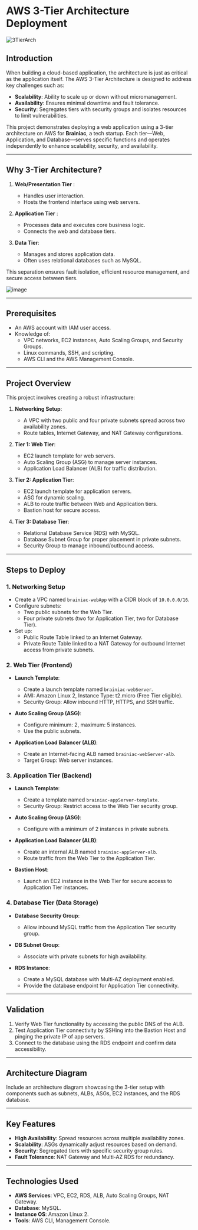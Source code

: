 # **AWS 3-Tier Architecture Deployment**

![3TierArch](https://github.com/user-attachments/assets/b7e351ac-eb8b-49fa-9116-fbc45ca63084)


## **Introduction**
When building a cloud-based application, the architecture is just as critical as the application itself. The AWS 3-Tier Architecture is designed to address key challenges such as:

- **Scalability**: Ability to scale up or down without micromanagement.
- **Availability**: Ensures minimal downtime and fault tolerance.
- **Security**: Segregates tiers with security groups and isolates resources to limit vulnerabilities.

This project demonstrates deploying a web application using a 3-tier architecture on AWS for **Brainiac**, a tech startup. Each tier—Web, Application, and Database—serves specific functions and operates independently to enhance scalability, security, and availability.

---

## **Why 3-Tier Architecture?**
1. **Web/Presentation Tier** :
   - Handles user interaction.
   - Hosts the frontend interface using web servers.

2. **Application Tier** :
   - Processes data and executes core business logic.
   - Connects the web and database tiers.

3. **Data Tier**:
   - Manages and stores application data.
   - Often uses relational databases such as MySQL.

This separation ensures fault isolation, efficient resource management, and secure access between tiers.

![image](https://github.com/user-attachments/assets/89b9586a-9268-4700-8911-abd9998a6b59)

---

## **Prerequisites**
- An AWS account with IAM user access.
- Knowledge of:
  - VPC networks, EC2 instances, Auto Scaling Groups, and Security Groups.
  - Linux commands, SSH, and scripting.
  - AWS CLI and the AWS Management Console.

---

## **Project Overview**
This project involves creating a robust infrastructure:

1. **Networking Setup**:
   - A VPC with two public and four private subnets spread across two availability zones.
   - Route tables, Internet Gateway, and NAT Gateway configurations.

2. **Tier 1: Web Tier**:
   - EC2 launch template for web servers.
   - Auto Scaling Group (ASG) to manage server instances.
   - Application Load Balancer (ALB) for traffic distribution.

3. **Tier 2: Application Tier**:
   - EC2 launch template for application servers.
   - ASG for dynamic scaling.
   - ALB to route traffic between Web and Application tiers.
   - Bastion host for secure access.

4. **Tier 3: Database Tier**:
   - Relational Database Service (RDS) with MySQL.
   - Database Subnet Group for proper placement in private subnets.
   - Security Group to manage inbound/outbound access.

---

## **Steps to Deploy**

### **1. Networking Setup**
- Create a VPC named `brainiac-webApp` with a CIDR block of `10.0.0.0/16`.
- Configure subnets:
  - Two public subnets for the Web Tier.
  - Four private subnets (two for Application Tier, two for Database Tier).
- Set up:
  - Public Route Table linked to an Internet Gateway.
  - Private Route Table linked to a NAT Gateway for outbound Internet access from private subnets.

### **2. Web Tier (Frontend)**
- **Launch Template**:
  - Create a launch template named `brainiac-webServer`.
  - AMI: Amazon Linux 2, Instance Type: t2.micro (Free Tier eligible).
  - Security Group: Allow inbound HTTP, HTTPS, and SSH traffic.

- **Auto Scaling Group (ASG)**:
  - Configure minimum: 2, maximum: 5 instances.
  - Use the public subnets.

- **Application Load Balancer (ALB)**:
  - Create an Internet-facing ALB named `brainiac-webServer-alb`.
  - Target Group: Web server instances.

### **3. Application Tier (Backend)**
- **Launch Template**:
  - Create a template named `brainiac-appServer-template`.
  - Security Group: Restrict access to the Web Tier security group.

- **Auto Scaling Group (ASG)**:
  - Configure with a minimum of 2 instances in private subnets.

- **Application Load Balancer (ALB)**:
  - Create an internal ALB named `brainiac-appServer-alb`.
  - Route traffic from the Web Tier to the Application Tier.

- **Bastion Host**:
  - Launch an EC2 instance in the Web Tier for secure access to Application Tier instances.

### **4. Database Tier (Data Storage)**
- **Database Security Group**:
  - Allow inbound MySQL traffic from the Application Tier security group.

- **DB Subnet Group**:
  - Associate with private subnets for high availability.

- **RDS Instance**:
  - Create a MySQL database with Multi-AZ deployment enabled.
  - Provide the database endpoint for Application Tier connectivity.

---

## **Validation**
1. Verify Web Tier functionality by accessing the public DNS of the ALB.
2. Test Application Tier connectivity by SSHing into the Bastion Host and pinging the private IP of app servers.
3. Connect to the database using the RDS endpoint and confirm data accessibility.

---

## **Architecture Diagram**
Include an architecture diagram showcasing the 3-tier setup with components such as subnets, ALBs, ASGs, EC2 instances, and the RDS database.

---

## **Key Features**
- **High Availability**: Spread resources across multiple availability zones.
- **Scalability**: ASGs dynamically adjust resources based on demand.
- **Security**: Segregated tiers with specific security group rules.
- **Fault Tolerance**: NAT Gateway and Multi-AZ RDS for redundancy.
---

## **Technologies Used**
- **AWS Services**: VPC, EC2, RDS, ALB, Auto Scaling Groups, NAT Gateway.
- **Database**: MySQL.
- **Instance OS**: Amazon Linux 2.
- **Tools**: AWS CLI, Management Console.
